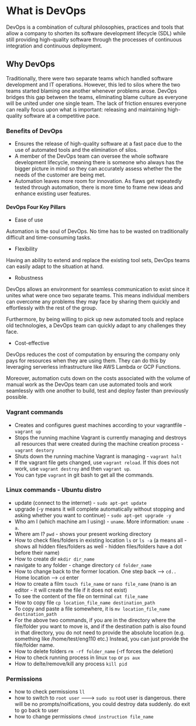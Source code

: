 # What is DevOps

DevOps is a combination of cultural philosophies, practices and tools that
allow a company to shorten its software development lifecycle (SDL) while still
providing high-quality software through the processes of continuous integration
and continuous deployment.

## Why DevOps

Traditionally, there were two separate teams which handled software development and
IT operations. However, this led to silos where the two teams started blaming one another
whenever problems arose. DevOps bridges this gap between the teams, eliminating blame
culture as everyone will be united under one single team. The lack of friction ensures 
everyone can really focus upon what is important: releasing and maintaining high-quality
software at a competitive pace.

### Benefits of DevOps

* Ensures the release of high-quality software at a fast pace due to the use of automated
tools and the elimination of silos. 
* A member of the DevOps team can oversee the whole software development lifecycle,
meaning there is someone who always has the bigger picture in mind so they can accurately
assess whether the the needs of the customer are being met.
* Automation leaves more room for innovation. As flaws get repeatedly tested through 
automation, there is more time to frame new ideas and enhance existing user features. 

#### DevOps Four Key Pillars

* Ease of use

Automation is the soul of DevOps. No time has to be wasted on traditionally difficult and time-consuming tasks. 

* Flexibility 

Having an ability to extend and replace the existing tool sets, DevOps teams can easily adapt
to the situation at hand.

* Robustness

DevOps allows an environment for seamless communication to exist since it unites what were once
two separate teams. This means individual members can overcome any problems they may face by sharing
them quickly and effortlessly with the rest of the group.

Furthermore, by being willing to pick up new automated tools and replace old technologies, a DevOps team 
can quickly adapt to any challenges they face. 

* Cost-effective

DevOps reduces the cost of computation by ensuring the company only pays for resources when they are using them. 
They can do this by leveraging serverless infrastructure like AWS Lambda or GCP Functions.

Moreover, automation cuts down on the costs associated with the volume of manual work as the DevOps team can
use automated tools and work seamlessly with one another to build, test and deploy faster than previously possible. 

### Vagrant commands

- Creates and configures guest machines according to your vagrantfile - `vagrant up`
- Stops the running machine Vagrant is currently managing and destroys all resources that were created during the machine creation process - `vagrant destory`
- Shuts down the running machine Vagrant is managing - `vagrant halt`
- If the vagrant file gets changed, use `vagrant reload`. If this does not work,
use `vagrant destroy` and then `vagrant up`.
- You can type `vagrant` in git bash to get all the commands.

### Linux commands - Ubuntu distro
- update (connect to the internet) - `sudo apt-get update`
- upgrade (-y means it will complete automatically without stopping and asking whether you want to continue) - `sudo apt-get upgrade -y`
- Who am I (which machine am I using) - `uname`. More information: `uname -a`.
- Where am I? `pwd` - shows your present working directory 
- How to check files/folders in existing location `ls` or `ls -a` (a means all - shows all hidden files/folders as well - hidden files/folders have a dot before their name)
- How to create dir `mkdir dir_name`
- navigate to any folder - change directory `cd folder_name`
- How to change back to the former location. One step back --> `cd..`
Home location --> `cd` enter
- How to create a film `touch file_name` or `nano file_name` (nano is an editor - it will create the file if it does not exist)
- To see the content of the file on terminal `cat file_name`
- How to copy file `cp location_file_name destination_path`
- To copy and paste a file somewhere, it is `mv location_file_name destination_path`
- For the above two commands, if you are in the directory where the file/folder you want to move is, and if the destination path is also found in that directory, you do not need to provide the absolute location (e.g. something like /home/test/eng110 etc.) Instead, you can just provide the file/folder name.
- How to delete folders `rm -rf folder_name` (-rf forces the deletion)
- How to check running process in linux `top` or `ps aux`
- How to delte/remove/kill any process `kill pid`

### Permissions
- how to check permissions `ll`
- how to switch to `root user` ---> `sudo su`
root user is dangerous. there will be no prompts/noifications, you
could destroy data suddenly. do exit to go back to user
- how to change permissions `chmod instruction file_name`
